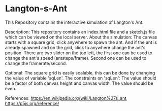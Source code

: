 # Langton-s-Ant
This Repository contains the interactive simulation of Langton's Ant.

Description:
This repository contains an index.html file and a sketch.js file which can be viewed on the local server.
About the simulation:
The canvas starts with a square grid, click anywhere to spawn the ant. And if the ant is already spawned and on the grid, click to anywhere change the ant's position.
There are two slider on the top left, the first one can be used to change the ant's speed (antsteps/frame). Second one can be used to change the framerate/second.

Optional:
The square grid is easily scalable, this can be done by changing the value of variable 'sqLen'. The constraints on 'sqLen': The value should be a factor of both canvas height and canvas width. The value should be even.

References: https://en.wikipedia.org/wiki/Langton%27s_ant, 
https://p5js.org/reference/
